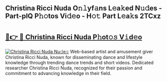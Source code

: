 ## Christina Ricci Nuda O𝚗𝚕yf𝚊ns L𝚎a𝚔ed N𝚞𝚍es - Part-plQ P𝚑𝚘tos Vi𝚍𝚎o - H𝚘𝚝 Part L𝚎a𝚔s 2TCxz

# <h2><a href="http://kfcdekp.oniu.top/?m=Christina+Ricci+Nuda">🔗👉 🔴 Christina Ricci Nuda P𝚑ot𝚘𝚜 V𝚒d𝚎o</a></h2>

[![Christina Ricci Nuda Nu𝚍e𝚜](https://i.imgur.com/0qMVB7G.gif)](http://kfcdekp.oniu.top/?m=Christina+Ricci+Nuda)
Web-based artist and amusement giver Christina Ricci Nuda, known for disseminating dance and lifestyle knowledge through trending dance trends and short videos. Dedicated researcher Christina Ricci Nuda, recognized for their passion and commitment to advancing knowledge in their field.  
